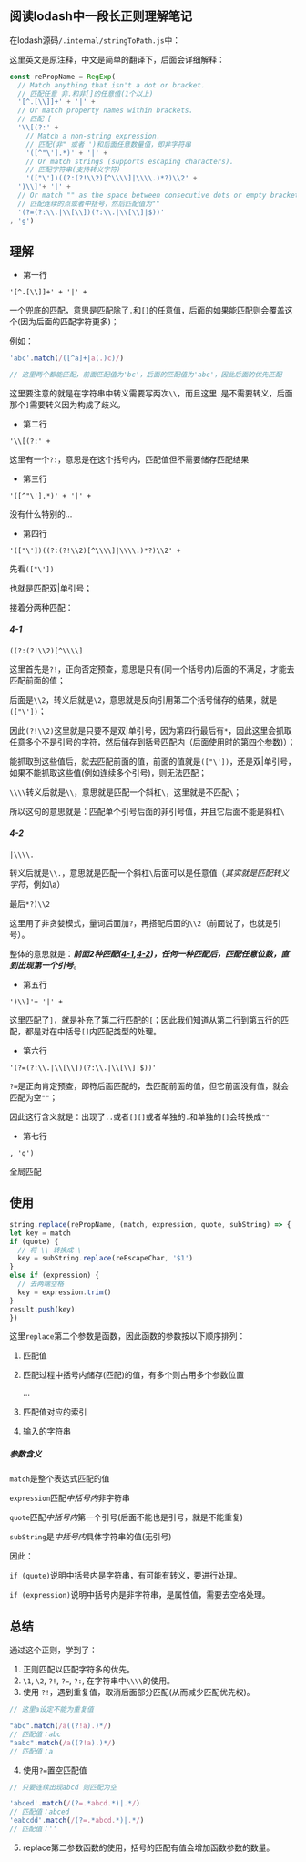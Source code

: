 ## 阅读lodash中一段长正则理解笔记

在lodash源码`/.internal/stringToPath.js`中：

这里英文是原注释，中文是简单的翻译下，后面会详细解释：
```js
const rePropName = RegExp(
  // Match anything that isn't a dot or bracket.
  // 匹配任意 非.和非[]的任意值(1个以上)
  '[^.[\\]]+' + '|' +
  // Or match property names within brackets.
  // 匹配 [
  '\\[(?:' +
    // Match a non-string expression.
    // 匹配(非" 或者 ')和后面任意数量值，即非字符串
    '([^"\'].*)' + '|' +
    // Or match strings (supports escaping characters).
    // 匹配字符串(支持转义字符)
    '(["\'])((?:(?!\\2)[^\\\\]|\\\\.)*?)\\2' +
  ')\\]'+ '|' +
  // Or match "" as the space between consecutive dots or empty brackets.
  // 匹配连续的点或者中括号，然后匹配值为""
  '(?=(?:\\.|\\[\\])(?:\\.|\\[\\]|$))'
, 'g')
```

## 理解
* 第一行

`'[^.[\\]]+' + '|' +`

一个兜底的匹配，意思是匹配除了`.`和`[]`的任意值，后面的如果能匹配则会覆盖这个(因为后面的匹配字符更多)；

例如：
```js
'abc'.match(/([^a]+|a(.)c)/)

// 这里两个都能匹配，前面匹配值为'bc'，后面的匹配值为'abc'，因此后面的优先匹配
```

这里要注意的就是在字符串中转义需要写两次`\\`，而且这里`.`是不需要转义，后面那个`]`需要转义因为构成了歧义。

* 第二行

`'\\[(?:' +`

这里有一个`?:`，意思是在这个括号内，匹配值但不需要储存匹配结果

* 第三行

`'([^"\'].*)' + '|' +`

没有什么特别的...

* 第四行

`'(["\'])((?:(?!\\2)[^\\\\]|\\\\.)*?)\\2' +`


先看`(["\'])`

也就是匹配双|单引号；

接着分两种匹配：

##### 4-1 

`((?:(?!\\2)[^\\\\]`

这里首先是`?!`，正向否定预查，意思是只有(同一个括号内)后面的不满足，才能去匹配前面的值；

后面是`\\2`，转义后就是`\2`，意思就是反向引用第二个括号储存的结果，就是`(["\'])`；

因此`(?!\\2)`这里就是只要不是双|单引号，因为第四行最后有`*`，因此这里会抓取任意多个不是引号的字符，然后储存到括号匹配内（后面使用时的[第四个参数](#参数含义))）；

能抓取到这些值后，就去匹配前面的值，前面的值就是`(["\'])`，还是双|单引号，如果不能抓取这些值(例如连续多个引号)，则无法匹配；

`\\\\`转义后就是`\\`，意思就是匹配一个斜杠` \ `，这里就是不匹配` \ `；

所以这句的意思就是：匹配单个引号后面的非引号值，并且它后面不能是斜杠` \ `

##### 4-2 

`|\\\\.`

转义后就是`\\.`，意思就是匹配一个斜杠` \ `后面可以是任意值（*其实就是匹配转义字符*，例如\a）


最后`*?)\\2`

这里用了非贪婪模式，量词后面加`?`，再搭配后面的`\\2`（前面说了，也就是引号）。

整体的意思就是：***前面2种匹配([4-1](#4-1),[4-2](#4-2))，任何一种匹配后，匹配任意位数，直到出现第一个引号***。

* 第五行

`')\\]'+ '|' +`

这里匹配了`]`，就是补充了第二行匹配的`[`；因此我们知道从第二行到第五行的匹配，都是对在中括号`[]`内匹配类型的处理。

* 第六行

`'(?=(?:\\.|\\[\\])(?:\\.|\\[\\]|$))'`

`?=`是正向肯定预查，即符后面匹配的，去匹配前面的值，但它前面没有值，就会匹配为空`""`；

因此这行含义就是：出现了`..`或者`[][]`或者单独的`.`和单独的`[]`会转换成`""`

* 第七行

`, 'g')`

全局匹配

## 使用

```js
string.replace(rePropName, (match, expression, quote, subString) => {
let key = match
if (quote) {
  // 将 \\ 转换成 \
  key = subString.replace(reEscapeChar, '$1')
}
else if (expression) {
  // 去两端空格
  key = expression.trim()
}
result.push(key)
})
```

这里`replace`第二个参数是函数，因此函数的参数按以下顺序排列：
1. 匹配值
2. 匹配过程中括号内储存(匹配)的值，有多个则占用多个参数位置

    ...
    
3. 匹配值对应的索引
4. 输入的字符串

##### 参数含义

`match`是整个表达式匹配的值
 
`expression`匹配*中括号内*非字符串 
 
`quote`匹配*中括号内*第一个引号(后面不能也是引号，就是不能重复) 
 
`subString`是*中括号内*具体字符串的值(无引号)

因此：

`if (quote)`说明中括号内是字符串，有可能有转义，要进行处理。

`if (expression)`说明中括号内是非字符串，是属性值，需要去空格处理。

## 总结

通过这个正则，学到了：

1. 正则匹配以匹配字符多的优先。
2. `\1`, `\2`, `?!`, `?=`, `?:`, 在字符串中`\\\\`的使用。
3. 使用 `?!`，遇到重复值，取消后面部分匹配(从而减少匹配优先权)。
```js
// 这里a设定不能为重复值

"abc".match(/a((?!a).)*/)
// 匹配值：abc
"aabc".match(/a((?!a).)*/)
// 匹配值：a
```
4. 使用`?=`置空匹配值
```js
// 只要连续出现abcd 则匹配为空

'abced'.match(/(?=.*abcd.*)|.*/)
// 匹配值：abced
'eabcdd'.match(/(?=.*abcd.*)|.*/)
// 匹配值：''
```
5. replace第二参数函数的使用，括号的匹配有值会增加函数参数的数量。